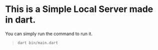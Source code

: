 # This is a Simple Local Server made in dart.

You can simply run the command to run it.
> `dart bin/main.dart`
